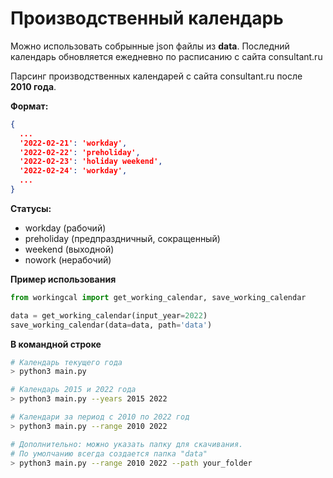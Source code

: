 # Производственный календарь

Можно использовать собрынные json файлы из **data**.
Последний календарь обновляется ежедневно по расписанию с сайта consultant.ru


Парсинг производственных календарей с сайта consultant.ru после **2010 года**.

**Формат:**

```json
{
  ...
  '2022-02-21': 'workday',
  '2022-02-22': 'preholiday',
  '2022-02-23': 'holiday weekend',
  '2022-02-24': 'workday',
  ...
}
```

**Статусы:**

- workday (рабочий)
- preholiday (предпраздничный, сокращенный)
- weekend (выходной)
- nowork (нерабочий)


**Пример использования**

```Python
from workingcal import get_working_calendar, save_working_calendar

data = get_working_calendar(input_year=2022)
save_working_calendar(data=data, path='data')
```

**В командной строке**

```bash
# Календарь текущего года
> python3 main.py
```

```bash
# Календарь 2015 и 2022 года
> python3 main.py --years 2015 2022
```

```bash
# Календари за период с 2010 по 2022 год
> python3 main.py --range 2010 2022
```

```bash
# Дополнительно: можно указать папку для скачивания.
# По умолчанию всегда создается папка "data"
> python3 main.py --range 2010 2022 --path your_folder
```

